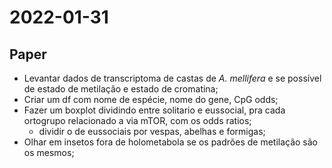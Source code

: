 # 2022-01-31

## Paper
- Levantar dados de transcriptoma de castas de *A. mellifera* e se possível de estado de metilação e estado de cromatina;
- Criar um df com nome de espécie, nome do gene, CpG odds;
- Fazer um boxplot dividindo entre solitario e eussocial, pra cada ortogrupo relacionado a via mTOR, com os odds ratios;
	- dividir o de eussociais por vespas, abelhas e formigas;
- Olhar em insetos fora de holometabola se os padrões de metilação são os mesmos;